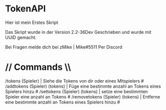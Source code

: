 # TokenAPI
Hier ist mein Erstes Skript

Das Skript wurde in der Version 2.2-36Dev Geschrieben und wurde mit UUID gemacht.

Bei Fragen melde dich bei zMike | Mike#5511 Per Discord


# // Commands \\\ #

/tokens (Spieler) | Siehe die Tokens von dir oder eines Mitspielers #
/addtokens (Spieler) (tokens) | Füge eine bestimmte anzahl an Tokens eines Spielers hinzu #
/settokens (Spieler) (tokens) | setze eine bestimmten Spieler eine anzahl an Tokens #
/removetokens (Spieler) (tokens) | Entferne eine bestimmte anzahl an Tokens eines Spielers hinzu #

